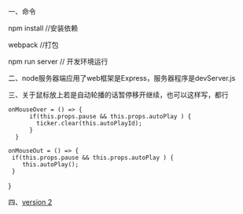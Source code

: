 一、命令

npm install
//安装依赖

webpack
//打包

npm run server
// 开发环境运行


二、node服务器端应用了web框架是Express，服务器程序是devServer.js


三、关于鼠标放上若是自动轮播的话暂停移开继续，也可以这样写，都行

    onMouseOver = () => {
          if(this.props.pause && this.props.autoPlay ) {
            ticker.clear(this.autoPlayId);
          }
      }

    onMouseOut = () => {
     if(this.props.pause && this.props.autoPlay ) {
        this.autoPlay();
     }
  }


四、[version 2](https://github.com/Seasons123/ADReact-v2)

